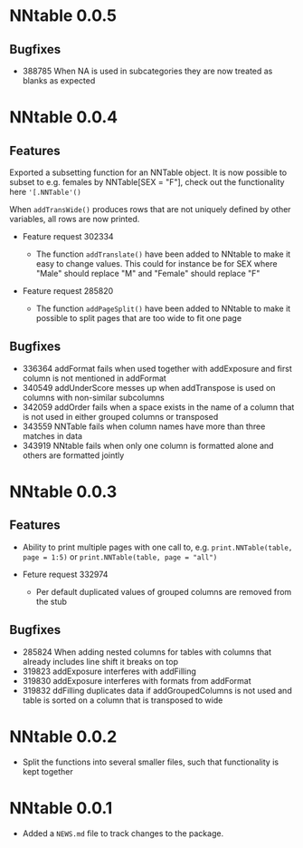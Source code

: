 # NNtable 0.0.5

## Bugfixes

* 388785 When NA is used in subcategories they are now treated as blanks as expected

# NNtable 0.0.4

## Features

Exported a subsetting function for an NNTable object. It is now possible to subset to e.g. females by NNTable[SEX = "F"], check out the functionality here `'[.NNTable'()`

When `addTransWide()` produces rows that are not uniquely defined by other variables, all rows are now printed.

* Feature request 302334

    + The function `addTranslate()` have been added to NNtable to make it easy to change values. This could for instance be for SEX where "Male" should replace "M" and "Female" should replace "F"

* Feature request 285820
    
    + The function `addPageSplit()` have been added to NNtable to make it possible to split pages that are too wide to fit one page
 
## Bugfixes 
    
* 336364 addFormat fails when used together with addExposure and first column is not mentioned in addFormat
* 340549 addUnderScore messes up when addTranspose is used on columns with non-similar subcolumns
* 342059 addOrder fails when a space exists in the name of a column that is not used in either grouped columns or transposed
* 343559 NNTable fails when column names have more than three matches in data
* 343919 NNtable fails when only one column is formatted alone and others are formatted jointly
    
# NNtable 0.0.3

## Features

* Ability to print multiple pages with one call to, e.g. `print.NNTable(table, page = 1:5)` or `print.NNTable(table, page = "all")`

* Feture request 332974

    + Per default duplicated values of grouped columns are removed from the stub

## Bugfixes 

* 285824 When adding nested columns for tables with columns that already includes line shift it breaks on top
* 319823 addExposure interferes with addFilling
* 319830 addExposure interferes with formats from addFormat
* 319832 ddFilling duplicates data if addGroupedColumns is not used and table is sorted on a column that is transposed to wide

# NNtable 0.0.2

* Split the functions into several smaller files, such that functionality is kept together

# NNtable 0.0.1

* Added a `NEWS.md` file to track changes to the package.

